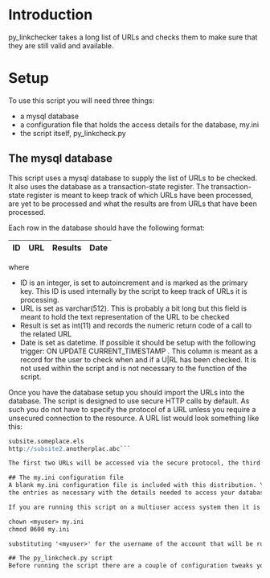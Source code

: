 # Introduction
py_linkchecker takes a long list of URLs and checks them to make sure that they are still valid and available.

# Setup
To use this script you will need three things:
- a mysql database
- a configuration file that holds the access details for the database, my.ini
- the script itself, py_linkcheck.py

## The mysql database
This script uses a mysql database to supply the list of URLs to be checked. It also uses the database as a transaction-state register. The transaction-state register is meant to 
keep track of which URLs have been processed, are yet to be processed and what the results 
are from URLs that have been processed.

Each row in the database should have the following format:

| ID  | URL  | Results  | Date  |
|---|---|---|---|

where
- ID is an integer, is set to autoincrement and is marked as the primary key. This ID is used internally by the script to keep track of URLs it is processing.
- URL is set as varchar(512). This is probably a bit long but this field is meant to hold the text representation of the URL to be checked
- Result is set as int(11) and records the numeric return code of a call to the related URL
- Date is set as datetime. If possible it should be setup with the following trigger: ON UPDATE CURRENT_TIMESTAMP . This column is meant as a record for the user to check when and if a U|RL has been checked. It is not used within the script and is not necessary to the function of the script.

Once you have the database setup you should import the URLs into the database. The script is designed to use secure HTTP calls by default. As such you do not have to specify the protocol of a URL unless you require a unsecured connection to the resource. A URL list would look something like this:

```https://www.someplace.abc
subsite.someplace.els
http://subsite2.anotherplac.abc```

The first two URLs will be accessed via the secure protocol, the third URL by the unsecured protocol.

## The my.ini configuration file
A blank my.ini configuration file is included with this distribution. You should fill in 
the entries as necessary with the details needed to access your database. The entries should be self-explanatory.

If you are running this script on a multiuser access system then it is strongly suggested that you secure this file to prevent other users gaining access to your database. To do this you should typpe the following:

chown <myuser> my.ini
chmod 0600 my.ini

substituting '<myuser>' for the username of the account that will be running the script.

## The py_linkcheck.py script
Before running the script there are a couple of configuration tweaks you may wish to make. The first is the setting which controls the number of simultaneous URL checks that the script can make. There is a variable named 'workers' on line 83. This is an integer variable and its value sets the number of concurrent web accesses the script should make.

